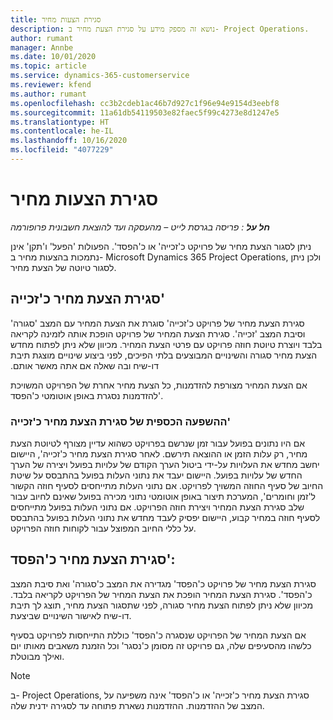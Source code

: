 ```yaml
---
title: סגירת הצעות מחיר
description: נושא זה מספק מידע על סגירת הצעת מחיר ב- Project Operations.
author: rumant
manager: Annbe
ms.date: 10/01/2020
ms.topic: article
ms.service: dynamics-365-customerservice
ms.reviewer: kfend
ms.author: rumant
ms.openlocfilehash: cc3b2cdeb1ac46b7d927c1f96e94e9154d3eebf8
ms.sourcegitcommit: 11a61db54119503e82faec5f99c4273e8d1247e5
ms.translationtype: HT
ms.contentlocale: he-IL
ms.lasthandoff: 10/16/2020
ms.locfileid: "4077229"
---
```

# <a name="close-quotes"></a>סגירת הצעות מחיר 

_**חל על** : פריסה בגרסת לייט – מהעסקה ועד להוצאת חשבונית פרופורמה_

ניתן לסגור הצעת מחיר של פרויקט כ'זכייה' או כ'הפסד'. הפעולות 'הפעל' ו'תקן' אינן נתמכות בהצעות מחיר ב- Microsoft Dynamics 365 Project Operations, ולכן ניתן לסגור טיוטה של הצעת מחיר.

## <a name="close-a-quote-as-won"></a>סגירת הצעת מחיר כ'זכייה'

סגירת הצעת מחיר של פרויקט כ'זכייה' סוגרת את הצעת המחיר עם המצב 'סגורה' וסיבת המצב 'זכייה'. סגירת הצעת המחיר של פרויקט הופכת אותה לזמינה לקריאה בלבד ויוצרת טיוטת חוזה פרויקט עם פרטי הצעת המחיר. ‏‫מכיוון שלא ניתן לפתוח מחדש הצעת מחיר סגורה והשינויים המבוצעים בלתי הפיכים, לפני ביצוע שינויים מוצגת תיבת דו-שיח ובה שאלה אם אתה מאשר אותם.

אם הצעת המחיר מצורפת להזדמנות, כל הצעת מחיר אחרת של הפרויקט המשויכת להזדמנות נסגרת באופן אוטומטי כ'הפסד'.

### <a name="financial-impact-of-closing-a-quote-as-won"></a>ההשפעה הכספית של סגירת הצעת מחיר כ'זכייה'

אם היו נתונים בפועל עבור זמן שנרשם בפרויקט כשהוא עדיין מצורף לטיוטת הצעת מחיר, רק עלות הזמן או ההוצאה תירשם. לאחר סגירת הצעת מחיר כ'זכייה', היישום יחשב מחדש את העלויות על-ידי ביטול הערך הקודם של עלויות בפועל ויצירה של הערך החדש של עלויות בפועל. היישום יעבד את נתוני העלות בפועל בהתבסס על שיטת החיוב של סעיף החוזה המשויך לפרויקט. אם נתוני העלות מתייחסים לסעיף חוזה הקשור ל'זמן וחומרים', המערכת תיצור באופן אוטומטי נתוני מכירה בפועל שאינם לחיוב עבור שלב סגירת הצעת המחיר ויצירת חוזה הפרויקט. אם נתוני העלות בפועל מתייחסים לסעיף חוזה במחיר קבוע, היישום יפסיק לעבד מחדש את נתוני העלות בפועל בהתבסס על כללי החיוב המפוצל עבור לקוחות חוזה הפרויקט.

## <a name="closing-a-quote-as-lost"></a>סגירת הצעת מחיר כ'הפסד':

סגירת הצעת מחיר של פרויקט כ'הפסד' מגדירה את המצב כ'סגורה' ואת סיבת המצב כ'הפסד'. סגירת הצעת המחיר הופכת את הצעת המחיר של הפרויקט לקריאה בלבד. מכיוון שלא ניתן לפתוח הצעת מחיר סגורה, לפני שתסגור הצעת מחיר, תוצג לך תיבת דו-שיח לאישור השינויים שביצעת.

אם הצעת המחיר של הפרויקט שנסגרה כ'הפסד' כוללת התייחסות לפרויקט בסעיף כלשהו מהסעיפים שלה, גם פרויקט זה מסומן כ'נסגר' וכל הזמנת משאבים מאותו יום ואילך מבוטלת.

> [!NOTE]
> ב- Project Operations, סגירת הצעת מחיר כ'זכייה' או כ'הפסד' אינה משפיעה על המצב של ההזדמנות. ההזדמנות נשארת פתוחה עד לסגירה ידנית שלה.

